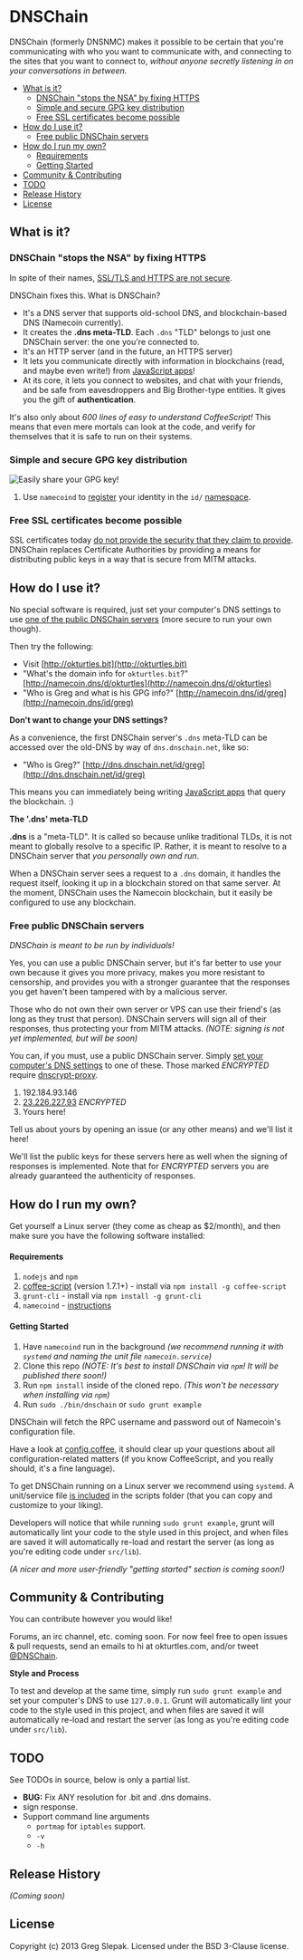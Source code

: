 # DNSChain
<!-- # DNSChain [![Build Status](https://secure.travis-ci.org/okTurtles/dnschain.png?branch=master)](http://travis-ci.org/okTurtles/dnschain) -->

DNSChain (formerly DNSNMC) makes it possible to be certain that you're communicating with who you want to communicate with, and connecting to the sites that you want to connect to, *without anyone secretly listening in on your conversations in between.*

- [What is it?](#What)
    - [DNSChain "stops the NSA" by fixing HTTPS](#DNSChain)
    - [Simple and secure GPG key distribution](#GPG)
    - [Free SSL certificates become possible](#Free)
- [How do I use it?](#Use)
    - [Free public DNSChain servers](#Free)
- [How do I run my own?](#Run)
    - [Requirements](#Requirements)
    - [Getting Started](#Getting)
- [Community & Contributing](#Community)
- [TODO](#TODO)
- [Release History](#Release)
- [License](#License)

## What is it?<a name="What"/>

### DNSChain "stops the NSA" by fixing HTTPS<a name="DNSChain"/>

In spite of their names, [SSL/TLS and HTTPS are not secure](http://okturtles.com/other/dnsnmc_okturtles_overview.pdf).

DNSChain fixes this. What is DNSChain?

- It's a DNS server that supports old-school DNS, and blockchain-based DNS (Namecoin currently).
- It creates the __.dns meta-TLD__. Each `.dns` "TLD" belongs to just one DNSChain server: the one you're connected to.
- It's an HTTP server (and in the future, an HTTPS server)
- It lets you communicate directly with information in blockchains (read, and maybe even write!) from [JavaScript apps](http://okturtles.com)!
- At its core, it lets you connect to websites, and chat with your friends, and be safe from eavesdroppers and Big Brother-type entities. It gives you the gift of **authentication**.

It's also only about *600 lines of easy to understand CoffeeScript!* This means that even mere mortals can look at the code, and verify for themselves that it is safe to run on their systems.

### Simple and secure GPG key distribution<a name="GPG"/>

![Easily share your GPG key!](https://www.taoeffect.com/includes/images/twitter-gpg-s.jpg)

1. Use `namecoind` to [register](https://github.com/namecoin/wiki/wiki/Register-and-Configure-.bit-Domains) your identity in the `id/` [namespace](https://github.com/namecoin/wiki/wiki/Identity).

### Free SSL certificates become possible<a name="Free"/>

SSL certificates today [do not provide the security that they claim to provide](http://okturtles.com/other/dnsnmc_okturtles_overview.pdf). DNSChain replaces Certificate Authorities by providing a means for distributing public keys in a way that is secure from MITM attacks.

## How do I use it?<a name="Use"/>

No special software is required, just set your computer's DNS settings to use [one of the public DNSChain servers](#servers) (more secure to run your own though).

Then try the following:

- Visit [http://okturtles.bit](http://okturtles.bit)
- "What's the domain info for `okturtles.bit`?" [http://namecoin.dns/d/okturtles](http://namecoin.dns/d/okturtles)
- "Who is Greg and what is his GPG info?" [http://namecoin.dns/id/greg](http://namecoin.dns/id/greg)

__Don't want to change your DNS settings?__

As a convenience, the first DNSChain server's `.dns` meta-TLD can be accessed over the old-DNS by way of `dns.dnschain.net`, like so:

- "Who is Greg?" [http://dns.dnschain.net/id/greg](http://dns.dnschain.net/id/greg)

This means you can immediately being writing [JavaScript apps](http://okturtles.com) that query the blockchain. :)

__The '.dns' meta-TLD__

__.dns__ is a "meta-TLD". It is called so because unlike traditional TLDs, it is not meant to globally resolve to a specific IP. Rather, it is meant to resolve to a DNSChain server that *_you personally own and run_*.

When a DNSChain server sees a request to a `.dns` domain, it handles the request itself, looking it up in a blockchain stored on that same server. At the moment, DNSChain uses the Namecoin blockchain, but it easily be configured to use any blockchain.


### Free public DNSChain servers<a name="Free"/>

*DNSChain is meant to be run by individuals!*

Yes, you can use a public DNSChain server, but it's far better to use your own because it gives you more privacy, makes you more resistant to censorship, and provides you with a stronger guarantee that the responses you get haven't been tampered with by a malicious server.

Those who do not own their own server or VPS can use their friend's (as long as they trust that person). DNSChain servers will sign all of their responses, thus protecting your from MITM attacks. *(NOTE: signing is not yet implemented, but will be soon)*

You can, if you must, use a public DNSChain server. Simply [set your computer's DNS settings](https://startpage.com/do/search?q=how+to+change+DNS+settings) to one of these. Those marked *ENCRYPTED* require [dnscrypt-proxy](https://github.com/jedisct1/dnscrypt-proxy).

1. 192.184.93.146
2. [23.226.227.93](https://gist.github.com/taoeffect/8855230) *ENCRYPTED*
3. Yours here!

Tell us about yours by opening an issue (or any other means) and we'll list it here!

We'll list the public keys for these servers here as well when the signing of responses is implemented. Note that for *ENCRYPTED* servers you are already guaranteed the authenticity of responses.

## How do I run my own?<a name="Run"/>

Get yourself a Linux server (they come as cheap as $2/month), and then make sure you have the following software installed:

#### Requirements<a name="Requirements"/>

1. `nodejs` and `npm`
2. [coffee-script](https://github.com/jashkenas/coffee-script) (version 1.7.1+) - install via `npm install -g coffee-script`
3. `grunt-cli` - install via `npm install -g grunt-cli`
4. `namecoind` - [instructions](https://github.com/namecoin/wiki/wiki/Install-and-Configure-Namecoin)

#### Getting Started<a name="Getting"/>

1. Have `namecoind` run in the background _(we recommend running it with `systemd` and naming the unit file `namecoin.service`)_
2. Clone this repo _(NOTE: It's best to install DNSChain via `npm`! It will be published there soon!)_
3. Run `npm install` inside of the cloned repo. _(This won't be necessary when installing via `npm`)_
4. Run `sudo ./bin/dnschain` or `sudo grunt example`

DNSChain will fetch the RPC username and password out of Namecoin's configuration file.

Have a look at [config.coffee](src/lib/config.coffee), it should clear up your questions about all configuration-related matters (if you know CoffeeScript, and you really should, it's a fine language).

To get DNSChain running on a Linux server we recommend using `systemd`. A unit/service file [is included](scripts/dnschain.service) in the scripts folder (that you can copy and customize to your liking).

Developers will notice that while running `sudo grunt example`, grunt will automatically lint your code to the style used in this project, and when files are saved it will automatically re-load and restart the server (as long as you're editing code under `src/lib`).

_(A nicer and more user-friendly "getting started" section is coming soon!)_

## Community & Contributing<a name="Community"/>

You can contribute however you would like!

Forums, an irc channel, etc. coming soon. For now feel free to open issues & pull requests, send an emails to hi at okturtles.com, and/or tweet [@DNSChain](https://twitter.com/dnschain).

__Style and Process__

To test and develop at the same time, simply run `sudo grunt example` and set your computer's DNS to use `127.0.0.1`. Grunt will automatically lint your code to the style used in this project, and when files are saved it will automatically re-load and restart the server (as long as you're editing code under `src/lib`).

## TODO<a name="TODO"/>

See TODOs in source, below is only a partial list.

- __BUG:__ Fix ANY resolution for .bit and .dns domains.
- sign response.
- Support command line arguments
    - `portmap` for `iptables` support.
    - `-v`
    - `-h`

## Release History<a name="Release"/>

_(Coming soon)_

## License<a name="License"/>

Copyright (c) 2013 Greg Slepak. Licensed under the BSD 3-Clause license.
